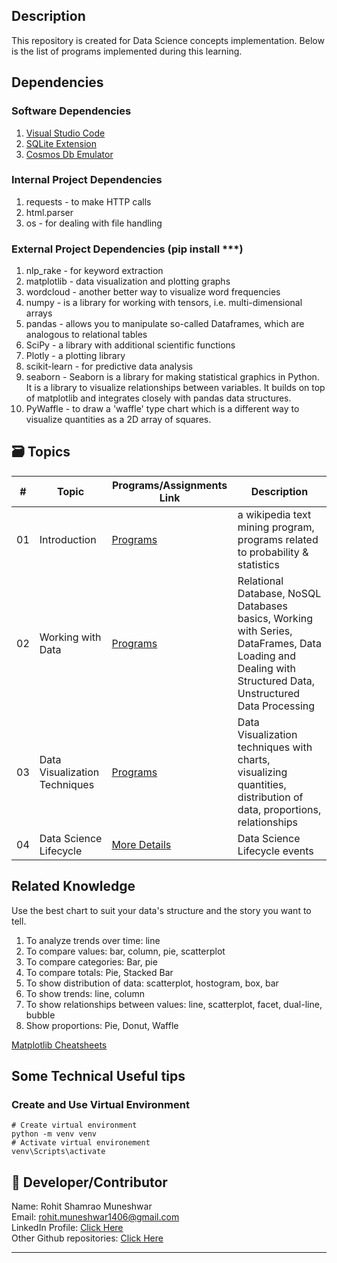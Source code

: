 ## Description
This repository is created for Data Science concepts implementation.
Below is the list of programs implemented during this learning.

## Dependencies 
### Software Dependencies
1. [Visual Studio Code](https://code.visualstudio.com/?WT.mc_id=academic-77958-bethanycheum)  
2. [SQLite Extension](https://marketplace.visualstudio.com/items?itemName=alexcvzz.vscode-sqlite&WT.mc_id=academic-77958-bethanycheum) 
3. [Cosmos Db Emulator](https://aka.ms/cosmosdb-emulator)  

### Internal Project Dependencies
1. requests - to make HTTP calls
2. html.parser
3. os - for dealing with file handling

### External Project Dependencies (pip install ***)
1. nlp_rake - for keyword extraction
2. matplotlib - data visualization and plotting graphs  
3. wordcloud - another better way to visualize word frequencies
4. numpy - is a library for working with tensors, i.e. multi-dimensional arrays
5. pandas - allows you to manipulate so-called Dataframes, which are analogous to relational tables 
6. SciPy - a library with additional scientific functions
7. Plotly - a plotting library
8. scikit-learn - for predictive data analysis
9. seaborn - Seaborn is a library for making statistical graphics in Python. It is a library to visualize relationships between variables. It builds on top of matplotlib and integrates closely with pandas data structures.  
10. PyWaffle - to draw a 'waffle' type chart which is a different way to visualize quantities as a 2D array of squares.


## 🗃️ Topics
| #    | Topic | **Programs/Assignments Link** | **Description** |
| --- | ---------------|---------------------|-------------------|
| 01 | Introduction | [Programs](./introduction/README.md) | a wikipedia text mining program, programs related to probability & statistics |   
| 02 | Working with Data | [Programs](./working-with-data/README.md) | Relational Database, NoSQL Databases basics, Working with Series, DataFrames, Data Loading and Dealing with Structured Data, Unstructured Data Processing | 
| 03 | Data Visualization Techniques | [Programs](./visualization/README.md) | Data Visualization techniques with charts, visualizing quantities, distribution of data, proportions, relationships | 
| 04 | Data Science Lifecycle | [More Details](./data-science-lifecycle/README.md) | Data Science Lifecycle events | 

## Related Knowledge
Use the best chart to suit your data's structure and the story you want to tell.  

1. To analyze trends over time: line  
2. To compare values: bar, column, pie, scatterplot  
3. To compare categories: Bar, pie  
4. To compare totals: Pie, Stacked Bar
5. To show distribution of data: scatterplot, hostogram, box, bar  
6. To show trends: line, column  
7. To show relationships between values: line, scatterplot, facet, dual-line, bubble  
8. Show proportions: Pie, Donut, Waffle

[Matplotlib Cheatsheets](https://matplotlib.org/cheatsheets/cheatsheets.pdf)  


## Some Technical Useful tips
### Create and Use Virtual Environment
```
# Create virtual environment
python -m venv venv
# Activate virtual environement
venv\Scripts\activate
```

## 🌟 Developer/Contributor
Name: Rohit Shamrao Muneshwar  
Email: rohit.muneshwar1406@gmail.com  
LinkedIn Profile: [Click Here](https://www.linkedin.com/in/rohit-muneshwar-a9079258/)  
Other Github repositories: [Click Here](https://github.com/rohit1406?tab=repositories)  

---